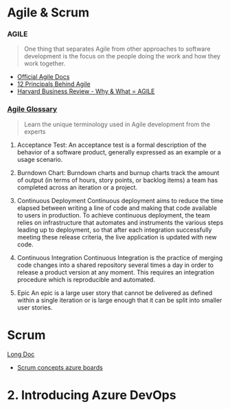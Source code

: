 # Agile & Scrum
### AGILE
> One thing that separates Agile from other approaches to software development is the focus on the people doing the work and how they work together.
- [Official Agile Docs](https://www.agilealliance.org/agile-essentials/)
- [12 Principals Behind Agile](https://www.agilealliance.org/agile101/12-principles-behind-the-agile-manifesto/)
- [Harvard Business Review - Why & What = AGILE](https://hbr.org/2016/05/embracing-agile)

### [Agile Glossary](https://www.agilealliance.org/agile101/agile-glossary/)
> Learn the unique terminology used in Agile development from the experts
1. Acceptance Test: An acceptance test is a formal description of the behavior of a software product, generally expressed as an example or a usage scenario.
2. Burndown Chart: 
Burndown charts and burnup charts track the amount of output (in terms of hours, story points, or backlog items) a team has completed across an iteration or a project.
3. Continuous Deployment
Continuous deployment aims to reduce the time elapsed between writing a line of code and making that code available to users in production. To achieve continuous deployment, the team relies on infrastructure that automates and instruments the various steps leading up to deployment, so that after each integration successfully meeting these release criteria, the live application is updated with new code.

4. Continuous Integration
Continuous Integration is the practice of merging code changes into a shared repository several times a day in order to release a product version at any moment. This requires an integration procedure which is reproducible and automated.

5. Epic
An epic is a large user story that cannot be delivered as defined within a single iteration or is large enough that it can be split into smaller user stories.

# Scrum 
[Long Doc](https://www.atlassian.com/agile/scrum)
- [Scrum concepts azure boards](https://learn.microsoft.com/en-us/azure/devops/boards/sprints/scrum-key-concepts?view=azure-devops)

# 2. Introducing Azure DevOps 

#
